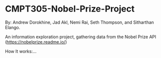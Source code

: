 # CMPT305-Nobel-Prize-Project

By: Andrew Dorokhine, Jad Akl, Nemi Rai, Seth Thompson, and Sitharthan Elango.

An information exploration project, gathering data from the Nobel Prize API (https://nobelprize.readme.io/)

How It works:... 
